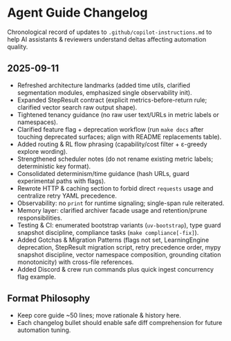 # Agent Guide Changelog

Chronological record of updates to `.github/copilot-instructions.md` to help AI assistants & reviewers understand deltas affecting automation quality.

## 2025-09-11

- Refreshed architecture landmarks (added time utils, clarified segmentation modules, emphasized single observability init).
- Expanded StepResult contract (explicit metrics-before-return rule; clarified vector search raw output shape).
- Tightened tenancy guidance (no raw user text/URLs in metric labels or namespaces).
- Clarified feature flag + deprecation workflow (run `make docs` after touching deprecated surfaces; align with README replacements table).
- Added routing & RL flow phrasing (capability/cost filter + ε-greedy explore wording).
- Strengthened scheduler notes (do not rename existing metric labels; deterministic key format).
- Consolidated determinism/time guidance (hash URLs, guard experimental paths with flags).
- Rewrote HTTP & caching section to forbid direct `requests` usage and centralize retry YAML precedence.
- Observability: no `print` for runtime signaling; single-span rule reiterated.
- Memory layer: clarified archiver facade usage and retention/prune responsibilities.
- Testing & CI: enumerated bootstrap variants (`uv-bootstrap`), type guard snapshot discipline, compliance tasks (`make compliance[-fix]`).
- Added Gotchas & Migration Patterns (flags not set, LearningEngine deprecation, StepResult migration script, retry precedence order, mypy snapshot discipline, vector namespace composition, grounding citation monotonicity) with cross-file references.
- Added Discord & crew run commands plus quick ingest concurrency flag example.

## Format Philosophy

- Keep core guide ~50 lines; move rationale & history here.
- Each changelog bullet should enable safe diff comprehension for future automation tuning.
